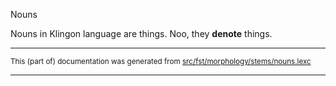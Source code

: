 Nouns

Nouns in Klingon language are things. Noo, they **denote** things.

* * *

<small>This (part of) documentation was generated from [src/fst/morphology/stems/nouns.lexc](https://github.com/giellalt/lang-tlh/blob/main/src/fst/morphology/stems/nouns.lexc)</small>

---

